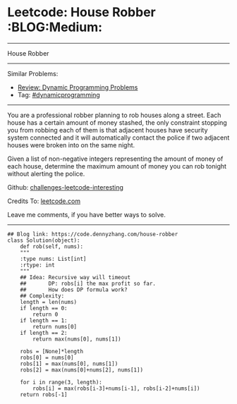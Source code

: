 
# Leetcode: House Robber     :BLOG:Medium:

---

House Robber  

---

Similar Problems:  

-   [Review: Dynamic Programming Problems](https://code.dennyzhang.com/review-dynamicprogramming)
-   Tag: [#dynamicprogramming](https://code.dennyzhang.com/tag/dynamicprogramming)

---

You are a professional robber planning to rob houses along a street. Each house has a certain amount of money stashed, the only constraint stopping you from robbing each of them is that adjacent houses have security system connected and it will automatically contact the police if two adjacent houses were broken into on the same night.  

Given a list of non-negative integers representing the amount of money of each house, determine the maximum amount of money you can rob tonight without alerting the police.  

Github: [challenges-leetcode-interesting](https://github.com/DennyZhang/challenges-leetcode-interesting/tree/master/problems/house-robber)  

Credits To: [leetcode.com](https://leetcode.com/problems/house-robber/description/)  

Leave me comments, if you have better ways to solve.  

---

    ## Blog link: https://code.dennyzhang.com/house-robber
    class Solution(object):
        def rob(self, nums):
    	"""
    	:type nums: List[int]
    	:rtype: int
    	"""
    	## Idea: Recursive way will timeout
    	##       DP: robs[i] the max profit so far.
    	##       How does DP formula work?
    	## Complexity:
    	length = len(nums)
    	if length == 0:
    	    return 0
    	if length == 1:
    	    return nums[0]
    	if length == 2:
    	    return max(nums[0], nums[1])
    
    	robs = [None]*length
    	robs[0] = nums[0]
    	robs[1] = max(nums[0], nums[1])
    	robs[2] = max(nums[0]+nums[2], nums[1])
    
    	for i in range(3, length):
    	    robs[i] = max(robs[i-3]+nums[i-1], robs[i-2]+nums[i])
    	return robs[-1]

